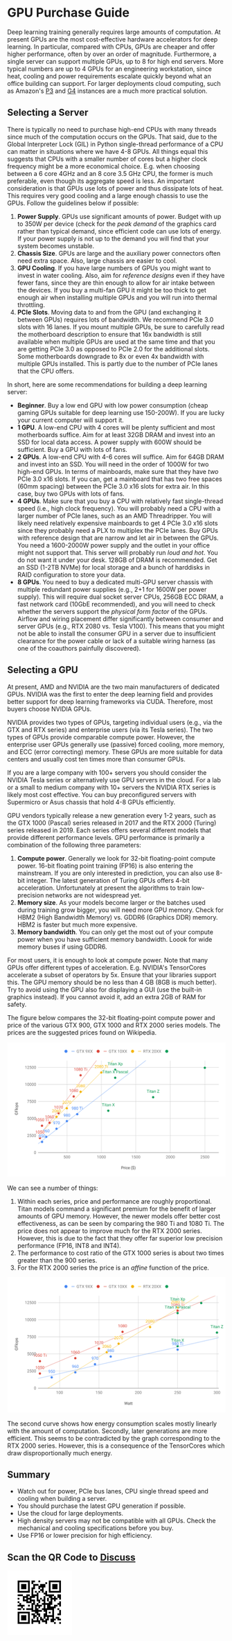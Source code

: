 # GPU Purchase Guide

Deep learning training generally requires large amounts of computation. At present GPUs are the most cost-effective hardware accelerators for deep learning. In particular, compared with CPUs, GPUs are cheaper and offer higher performance, often by over an order of magnitude. Furthermore, a single server can support multiple GPUs, up to 8 for high end servers. More typical numbers are up to 4 GPUs for an engineering workstation, since heat, cooling and power requirements escalate quickly beyond what an office building can support. For larger deployments cloud computing, such as Amazon's [P3](https://aws.amazon.com/ec2/instance-types/p3/) and [G4](https://aws.amazon.com/blogs/aws/in-the-works-ec2-instances-g4-with-nvidia-t4-gpus/) instances are a much more practical solution. 

## Selecting a Server

There is typically no need to purchase high-end CPUs with many threads since much of the computation occurs on the GPUs. That said, due to the Global Interpreter Lock (GIL) in Python single-thread performance of a CPU can matter in situations where we have 4-8 GPUs. All things equal this suggests that CPUs with a smaller number of cores but a higher clock frequency might be a more economical choice. E.g. when choosing between a 6 core 4GHz and an 8 core 3.5 GHz CPU, the former is much preferable, even though its aggregate speed is less. 
An important consideration is that GPUs use lots of power and thus dissipate lots of heat. This requires very good cooling and a large enough chassis to use the GPUs. Follow the guidelines below if possible:

1. **Power Supply**. GPUs use significant amounts of power. Budget with up to 350W per device (check for the *peak demand* of the graphics card rather than typical demand, since efficient code can use lots of energy. If your power supply is not up to the demand you will find that your system becomes unstable. 
1. **Chassis Size**. GPUs are large and the auxiliary power connectors often need extra space. Also, large chassis are easier to cool.
1. **GPU Cooling**. If you have large numbers of GPUs you might want to invest in water cooling. Also, aim for *reference designs* even if they have fewer fans, since they are thin enough to allow for air intake between the devices. If you buy a multi-fan GPU it might be too thick to get enough air when installing multiple GPUs and you will run into thermal throttling.
1. **PCIe Slots**. Moving data to and from the GPU (and exchanging it between GPUs) requires lots of bandwidth. We recommend PCIe 3.0 slots with 16 lanes. If you mount multiple GPUs, be sure to carefully read the motherboard description to ensure that 16x bandwidth is still available when multiple GPUs are used at the same time and that you are getting PCIe 3.0 as opposed to PCIe 2.0 for the additional slots. Some motherboards downgrade to 8x or even 4x bandwidth with multiple GPUs installed. This is partly due to the number of PCIe lanes that the CPU offers. 

In short, here are some recommendations for building a deep learning server:

* **Beginner**. Buy a low end GPU with low power consumption (cheap gaming GPUs suitable for deep learning use 150-200W). If you are lucky your current computer will support it.
* **1 GPU**. A low-end CPU with 4 cores will be plenty sufficient and most motherboards suffice. Aim for at least 32GB DRAM and invest into an SSD for local data access. A power supply with 600W should be sufficient. Buy a GPU with lots of fans. 
* **2 GPUs**. A low-end CPU with 4-6 cores will suffice. Aim for 64GB DRAM and invest into an SSD. You will need in the order of 1000W for two high-end GPUs. In terms of mainboards, make sure that they have *two* PCIe 3.0 x16 slots. If you can, get a mainboard that has two free spaces (60mm spacing) between the PCIe 3.0 x16 slots for extra air. In this case, buy two GPUs with lots of fans.
* **4 GPUs**. Make sure that you buy a CPU with relatively fast single-thread speed (i.e., high clock frequency). You will probably need a CPU with a larger number of PCIe lanes, such as an AMD Threadripper. You will likely need relatively expensive mainboards to get 4 PCIe 3.0 x16 slots since they probably need a PLX to multiplex the PCIe lanes. Buy GPUs with reference design that are narrow and let air in between the GPUs. You need a 1600-2000W power supply and the outlet in your office might not support that. This server will probably run *loud and hot*. You do not want it under your desk. 128GB of DRAM is recommended. Get an SSD (1-2TB NVMe) for local storage and a bunch of harddisks in RAID configuration to store your data.
* **8 GPUs**. You need to buy a dedicated multi-GPU server chassis with multiple redundant power supplies (e.g., 2+1 for 1600W per power supply). This will require dual socket server CPUs, 256GB ECC DRAM, a fast network card (10GbE recommended), and you will need to check whether the servers support the *physical form factor* of the GPUs. Airflow and wiring placement differ significantly between consumer and server GPUs (e.g., RTX 2080 vs. Tesla V100). This means that you might not be able to install the consumer GPU in a server due to insufficient clearance for the power cable or lack of a suitable wiring harness (as one of the coauthors painfully discovered). 

## Selecting a GPU

At present, AMD and NVIDIA are the two main manufacturers of dedicated GPUs. NVIDIA was the first to enter the deep learning field and provides better support for deep learning frameworks via CUDA. Therefore, most buyers choose NVIDIA GPUs.

NVIDIA provides two types of GPUs, targeting individual users (e.g., via the GTX and RTX series) and enterprise users (via its Tesla series). The two types of GPUs provide comparable compute power. However, the enterprise user GPUs generally use (passive) forced cooling, more memory, and ECC (error correcting) memory. These GPUs are more suitable for data centers and usually cost ten times more than consumer GPUs.

If you are a large company with 100+ servers you should consider the NVIDIA Tesla series or alternatively use GPU servers in the cloud. For a lab or a small to medium company with 10+ servers the NVIDIA RTX series is likely most cost effective. You can buy preconfigured servers with Supermicro or Asus chassis that hold 4-8 GPUs efficiently.

GPU vendors typically release a new generation every 1-2 years, such as the GTX 1000 (Pascal) series released in 2017 and the RTX 2000 (Turing) series released in 2019. Each series offers several different models that provide different performance levels. GPU performance is primarily a combination of the following three parameters:

1. **Compute power**. Generally we look for 32-bit floating-point compute power. 16-bit floating point training (FP16) is also entering the mainstream. If you are only interested in prediction, you can also use 8-bit integer. The latest generation of Turing GPUs offers 4-bit acceleration. Unfortunately at present the algorithms to train low-precision networks are not widespread yet.
1. **Memory size**. As your models become larger or the batches used during training grow bigger, you will need more GPU memory. Check for HBM2 (High Bandwidth Memory) vs. GDDR6 (Graphics DDR) memory. HBM2 is faster but much more expensive. 
1. **Memory bandwidth**. You can only get the most out of your compute power when you have sufficient memory bandwidth. Loook for wide memory buses if using GDDR6. 

For most users, it is enough to look at compute power. Note that many GPUs offer different types of acceleration. E.g. NVIDIA's TensorCores accelerate a subset of operators by 5x. Ensure that your libraries support this. The GPU memory should be no less than 4 GB (8GB is much better). Try to avoid using the GPU also for displaying a GUI (use the built-in graphics instead). If you cannot avoid it, add an extra 2GB of RAM for safety. 

The figure below compares the 32-bit floating-point compute power and price of the various GTX 900, GTX 1000 and RTX 2000 series models. The prices are the suggested prices found on Wikipedia.

![Floating-point compute power and price comparison. ](../img/flopsvsprice.svg)

We can see a number of things:

1. Within each series, price and performance are roughly proportional. Titan models command a significant premium for the benefit of larger amounts of GPU memory. However, the newer models offer better cost effectiveness, as can be seen by comparing the 980 Ti and 1080 Ti. The price does not appear to improve much for the RTX 2000 series. However, this is due to the fact that they offer far superior low precision performance (FP16, INT8 and INT4). 
2. The performance to cost ratio of the GTX 1000 series is about two times greater than the 900 series. 
3. For the RTX 2000 series the price is an *affine* function of the price. 

![Floating-point compute power and energy consumption. ](../img/wattvsprice.svg)

The second curve shows how energy consumption scales mostly linearly with the amount of computation. Secondly, later generations are more efficient. This seems to be contradicted by the graph corresponding to the RTX 2000 series. However, this is a consequence of the TensorCores which draw disproportionally much energy. 

## Summary

* Watch out for power, PCIe bus lanes, CPU single thread speed and cooling when building a server.
* You should purchase the latest GPU generation if possible.
* Use the cloud for large deployments.
* High density servers may not be compatible with all GPUs. Check the mechanical and cooling specifications before you buy.
* Use FP16 or lower precision for high efficiency. 

## Scan the QR Code to [Discuss](https://discuss.mxnet.io/t/2400)

![](../img/qr_buy-gpu.svg)
